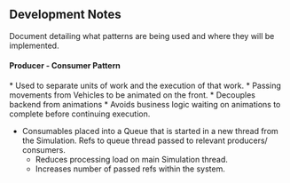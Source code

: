 <h2>Development Notes</h2>
Document detailing what patterns are being used and where they will be implemented.

 <h4>Producer - Consumer Pattern</h4>
 * Used to separate units of work and the execution of that work.
    * Passing movements from Vehicles to be animated on the front.
    * Decouples backend from animations
    * Avoids business logic waiting on animations to complete before continuing execution. 
    
  * Consumables placed into a Queue that is started in a new thread from the Simulation. Refs to queue thread passed to relevant producers/ consumers.
    * Reduces processing load on main Simulation thread.
    * Increases number of passed refs within the system.